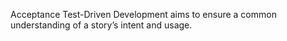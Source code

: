 <!--(dl
(section-meta
    (title Goal))
)-->

Acceptance Test-Driven Development aims to ensure a common understanding of a story’s intent and usage.